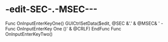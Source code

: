 # -edit-SEC-.-MSEC---
Func OnInputEnterKeyOne()     GUICtrlSetData($edit, @SEC &amp;'.' &amp; @MSEC&amp; ' - Func OnInputEnterKey One ()' &amp; @CRLF) EndFunc  Func OnInputEnterKeyTwo()
